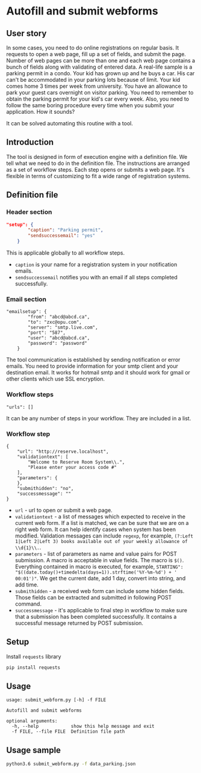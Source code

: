 # Autofill and submit webforms

## User story

In some cases, you need to do online registrations on regular basis. It requests to open a web page, fill up a set of fields, and submit the page. Number of web pages can be more than one and each web page contains a bunch of fields along with validating of entered data. A real-life sample is a parking permit in a condo. Your kid has grown up and he buys a car. His car can't be accommodated in your parking lots because of limit. Your kid comes home 3 times per week from university. You have an allowance to park your guest cars overnight on visitor parking. You need to remember to obtain the parking permit for your kid's car every week. Also, you need to follow the same boring procedure every time when you submit your application. How it sounds?

It can be solved automating this routine with a tool.

## Introduction

The tool is designed in form of execution engine with a definition file. We tell what we need to do in the definition file. The instructions are arranged as a set of workflow steps. Each step opens or submits a web page. It's flexible in terms of customizing to fit a wide range of registration systems.

## Definition file

### Header section

```json
"setup": {
		"caption": "Parking permit",
		"sendsuccessemail": "yes"
	}
```
This is applicable globally to all workflow steps. 
* `caption` is your name for a registration system in your notification emails. 
* `sendsuccessemail` notifies you with an email if all steps completed successfully.

### Email section

```
"emailsetup": {
		"from": "abcd@abcd.ca",
		"to": "zxc@opu.com",
		"server": "smtp.live.com",
		"port": "587",
		"user": "abcd@abcd.ca",
		"password": "password"
	}
```
The tool communication is established by sending notification or error emails. You need to provide information for your smtp client and your destination email. It works for hotmail smtp and it should work for gmail or other clients which use SSL encryption.

### Workflow steps

```
"urls": []
```
It can be any number of steps in your workflow. They are included in a list.

###  Workflow step

```
{
	"url": "http://reserve.localhost",
	"validationtext": [
		"Welcome to Reserve Room System\\.",
		"Please enter your access code #"
	],
	"parameters": {
	},
	"submithidden": "no",
	"successmessage": ""
}
```
* `url` - url to open or submit a web page.
* `validationtext` - a list of messages which expected to receive in the current web form. If a list is matched, we can be sure that we are on a right web form. It can help identify cases when system has been modified. Validation messages can include `regexp`, for example, `(?:Left 1|Left 2|Left 3) books available out of your weekly allowance of \\d{1}\\.`.   
* `parameters` - list of parameters as name and value pairs for POST submission. A macro is acceptable in value fields. The macro is `$()`. Everything contained in macro is executed, for example, `STARTING": "$((date.today()+timedelta(days=1)).strftime('%Y-%m-%d') + ' 00:01')"`. We get the current date, add 1 day, convert into string, and add time.  
* `submithidden` - a received web form can include some hidden fields. Those fields can be extracted and submitted in following POST command.
* `successmessage` - it's applicable to final step in workflow to make sure that a submission has been completed successfully. It contains a successful message returned by POST submission.

## Setup
Install `requests` library

```bash
pip install requests
```

## Usage
```text
usage: submit_webform.py [-h] -f FILE

Autofill and submit webforms

optional arguments:
  -h, --help            show this help message and exit
  -f FILE, --file FILE  Definition file path
```

## Usage sample
```bash
python3.6 submit_webform.py -f data_parking.json
```